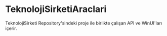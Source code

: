 # TeknolojiSirketiAraclari
TeknolojiSirketi Repository'sindeki proje ile birlikte çalışan API ve WinUI'ları içerir.
